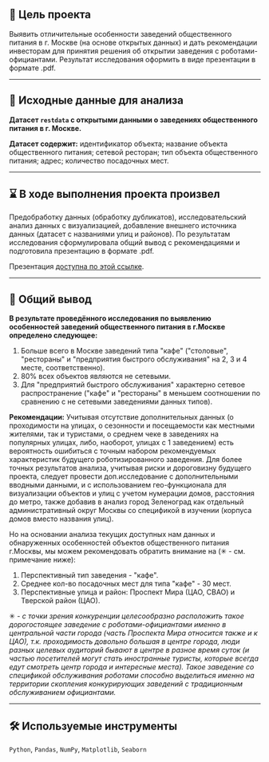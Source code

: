 ## 🎯 Цель проекта
Выявить отличительные особенности заведений общественного питания в г. Москве (на основе открытых данных) и дать рекомендации инвесторам для принятия решения об открытии заведения с роботами-официантами. Результат исследования оформить в виде презентации в формате .pdf.
<hr>

## 📂 Исходные данные для анализа
**Датасет `restdata` с открытыми данными о заведениях общественного питания в г. Москве.**

**Датасет содержит:**
идентификатор объекта; название объекта общественного питания; сетевой ресторан; тип объекта общественного питания; адрес; количество посадочных мест.
<hr>

## ⌛ В ходе выполнения проекта произвел
Предобработку данных (обработку дубликатов), исследовательский анализ данных с визуализацией, добавление внешнего источника данных (датасет с названиями улиц и районов). По результатам исследования сформулировала общий вывод с рекомендациями и подготовила презентацию в формате .pdf.

Презентация [доступна по этой ссылке](https://drive.google.com/file/d/15N3pF0zsgBIr0D_eT9RB_2KRrO-o-bv1/view?usp=sharing).
<hr>

## 📃 Общий вывод
**В результате проведённого исследования по выявлению особенностей заведений общественного питания в г.Москве определено следующее:**
1. Больше всего в Москве заведений типа "кафе" ("столовые", "рестораны" и "предприятия быстрого обслуживания" на 2, 3 и 4 месте, соответственно).
2. 80% всех объектов являются не сетевыми.
3. Для "предприятий быстрого обслуживания" характерно сетевое распространение ("кафе" и "рестораны" в меньшем соотношении по сравнению с не сетевыми заведениями данных типов).

**Рекомендации:**
Учитывая отсутствие дополнительных данных (о проходимости на улицах, о сезонности и посещаемости как местными жителями, так и туристами, о среднем чеке в заведениях на популярных улицах, либо, наоборот, улицах с 1 заведением) есть вероятность ошибиться с точным набором рекомендуемых характеристик будущего роботизированного заведения. Для более точных результатов анализа, учитывая риски и дороговизну будущего проекта, следует провести доп.исследование с дополнительными вводными данными, и с использованием гео-функционала для визуализации объектов и улиц с учетом нумерации домов, расстояния до метро, также добавив в анализ город Зеленоград как отдельный административный округ Москвы со спецификой в изучении (корпуса домов вместо названия улиц).

Но на основании анализа текущих доступных нам данных и обнаруженных особенностей объектов общественного питания г.Москвы, мы можем рекомендовать обратить внимание на (✳ - см. примечание ниже):
1. Перспективный тип заведения - "кафе".
2. Среднее кол-во посадочных мест для типа "кафе" - 30 мест.
3. Перспективные улица и район: Проспект Мира (ЦАО, СВАО) и Тверской район (ЦАО).

✳ - *с точки зрения конкуренции целесообразно расположить такое дорогостоящее заведение с роботами-официантами именно в центральной части города (часть Проспекта Мира относится также и к ЦАО), т.к. проходимость довольно большая в центре города, люди разных целевых аудиторий бывают в центре в разное время суток (и частью посетителей могут стать иностранные туристы, которые всегда едут смотреть центр города и интересные места). Такое заведение со спецификой обслуживания роботами способно выделиться именно на территории скопления конкурирующих заведений с традиционным обслуживанием официантами.*
<hr>

## 🛠️ Используемые инструменты
`Python`, `Pandas`, `NumPy`, `Matplotlib`, `Seaborn`
